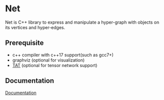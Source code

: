 # Net
Net is C++ library to express and manipulate a hyper-graph with objects on its vertices and hyper-edges.
## Prerequisite
* c++ compiler with c++17 support(such as gcc7+)
* graphviz (optional for visualization)
* [TAT](https://github.com/hzhangxyz/TAT) (optional for tensor network support)

## Documentation
[Documentation](https://crimestop.github.io/net/index.html)
